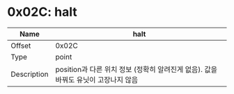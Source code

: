 # 0x02C: halt

| Name | halt |
| ----| ------------ |
| Offset | 0x02C |
| Type | point |
| Description | position과 다른 위치 정보 (정확히 알려진게 없음). 값을 바꿔도 유닛이 고장나지 않음 |<br>

